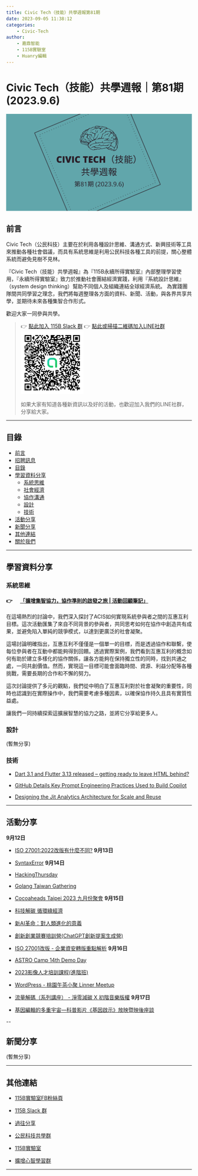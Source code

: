 ```yaml
---
title: Civic Tech（技能）共學週報第81期
date: 2023-09-05 11:38:12
categories:
	- Civic-Tech
author:
	- 嘉鼎智能
	- 115B實驗室
	- Huanry編輯
---
```

# Civic Tech（技能）共學週報｜第81期 (2023.9.6)

![Civic-Tech-81](/img/ct/81.png)

## 前言

Civic Tech（公民科技）主要在於利用各種設計思維、溝通方式、新興技術等工具來推動各種社會倡議，而具有系統思維是利用公民科技各種工具的前提，關心整體系統而避免見樹不見林。

『Civic Tech（技能）共學週報』為『115B永續所得實驗室』內部整理學習使用，『永續所得實驗室』致力於推動社會團結經濟實踐，利用『系統設計思維』（system design thinking）幫助不同個人及組織連結全球經濟系統。
為實踐團隊間共同學習之理念，我們將每週整理各方面的資料、新聞、活動，與各界共享共學，並期待未來各種集智合作形式。

歡迎大家一同參與共學。

>👉  [點此加入 115B Slack 群](https://bit.ly/Slack115b)
>👉  [點此或掃描二維碼加入LINE社群](https://line.me/ti/g2/Dj4AkbdDsY6o4D_CdDUB6Q)
>[![公民科技共學群](/img/產品共學群.jpg)](https://line.me/ti/g2/Dj4AkbdDsY6o4D_CdDUB6Q)
>
>如果大家有知道各種新資訊以及好的活動，也歡迎加入我們的LINE社群，分享給大家。

---
## 目錄
- [前言](#前言)
- [招聘訊息](#招聘訊息)
- [目錄](#目錄)
- [學習資料分享](#學習資料分享)
	- [系統思維](#系統思維)
	- [社會經濟](#社會經濟)
	- [協作溝通](#協作溝通)
	- [設計](#設計)
	- [技術](#技術)
- [活動分享](#活動分享)
- [新聞分享](#新聞分享)
- [其他連結](#其他連結)
- [關於我們](#關於我們)

---
## 學習資料分享
### 系統思維

#### 👉 &emsp; [「擴增集智協力，協作準則的啟發之旅 | 活動回顧筆記」](https://sustainable-income-lab.github.io/acis-cooperation/)


在這場熱烈的討論中，我們深入探討了ACIS如何實現系統參與者之間的互惠互利目標。這次活動匯集了來自不同背景的參與者，共同思考如何在協作中創造共有成果，並避免陷入單純的競爭模式，以達到更廣泛的社會凝聚。

這場討論明確指出，互惠互利不僅僅是一個單一的目標，而是透過協作和聯繫，使每位參與者在互動中都能夠得到回饋。透過實際案例，我們看到互惠互利的概念如何有助於建立多樣化的協作關係，讓各方能夠在保持獨立性的同時，找到共通之處，一同共創價值。然而，實現這一目標可能會面臨時間、資源、利益分配等各種挑戰，需要長期的合作和不懈的努力。

這次討論提供了多元的觀點，我們從中明白了互惠互利對於社會凝聚的重要性，同時也認識到在實際操作中，我們需要考慮多種因素，以確保協作持久且具有實質性益處。

讓我們一同持續探索這擴展智慧的協力之路，並將它分享給更多人。

### 設計

(暫無分享)

### 技術

- [Dart 3.1 and Flutter 3.13 released – getting ready to leave HTML behind?](https://devclass.com/2023/08/18/dart-3-1-and-flutter-3-13-released-getting-ready-to-leave-html-behind/)

- [GitHub Details Key Prompt Engineering Practices Used to Build Copilot](https://www.infoq.com/news/2023/07/copilot-prompt-engineering/)

- [Designing the Jit Analytics Architecture for Scale and Reuse](https://www.infoq.com/articles/jit-analytics-architecture/)

---
## 活動分享

**9月12日**
- [ISO 27001:2022改版有什麼不同?](https://www.accupass.com/event/2308150832588669740710)
**9月13日**
- [SyntaxError](https://www.meetup.com/pythonhug/events/295651848/)
**9月14日**
- [HackingThursday](https://www.meetup.com/hackingthursday/events/295675146/)

- [Golang Taiwan Gathering](https://www.meetup.com/golang-taipei-meetup/events/295824095/)

- [Cocoaheads Taipei 2023 九月份聚會](https://cocoaheads-taipei.kktix.cc/events/2023-09-14)
**9月15日**
- [科技解碳 循環綠經濟](https://www.accupass.com/event/2307280848176103511420)

- [新AI革命：對人類進化的意義](https://docs.google.com/forms/d/e/1FAIpQLSdHvUB_0wquICzQaarjSqnZFbmf3vHcd8xoDJICVG_iMm0gqA/viewform)

- [創新創業競賽培訓營(ChatGPT創新提案生成營)](https://www.accupass.com/event/2308280308281361362438)

- [ISO 27001改版 - 企業資安轉版重點解析](https://www.accupass.com/event/2307260551372077718865)
**9月16日**
- [ASTRO Camp 14th Demo Day](https://www.accupass.com/event/2308280952369559809840)

- [2023影像人才培訓課程(進階班)](https://www.accupass.com/event/2308310313488872369880)

- [WordPress - 桃園午茶小聚 Linner Meetup](https://www.meetup.com/taoyuan-wordpress-meetup/events/295803043/)

- [流量解碼（系列講座） - 淨零減碳 X 初階音樂版權](https://mixingstudiotw.kktix.cc/events/2023trafficdecoding0520)
**9月17日**
- [基因編輯的多重宇宙—科普影片《基因啟示》放映暨映後座談](https://www.accupass.com/event/2305040306343894090350)


--
## 新聞分享

(暫無分享)

---
## 其他連結

- [115B實驗室FB粉絲頁](https://www.facebook.com/%E6%B0%B8%E7%BA%8C%E6%89%80%E5%BE%97%E5%AF%A6%E9%A9%97%E5%AE%A4-102916798609139)

- [115B Slack 群](https://bit.ly/Slack115b)

- [過往分享](/categories/Civic-Tech)

- [公民科技共學群](https://line.me/ti/g2/Dj4AkbdDsY6o4D_CdDUB6Q?utm_source=invitation&utm_medium=link_copy&utm_campaign=default)

- [115B實驗室](https://line.me/ti/g2/asPFU-0w4o9MIRSBdb4gtg?utm_source=invitation&utm_medium=link_copy&utm_campaign=default)

- [擴增心智學習群](https://line.me/ti/g2/asPFU-0w4o9MIRSBdb4gtg?utm_source=invitation&utm_medium=link_copy&utm_campaign=default)

---